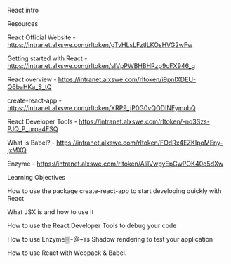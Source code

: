 React intro

Resources

React Official Website - https://intranet.alxswe.com/rltoken/gTvHLsLFztlLKOsHVG2wFw

Getting started with React - https://intranet.alxswe.com/rltoken/sIVpPWBHBHRzp9cFX946_g

React overview - https://intranet.alxswe.com/rltoken/i9pnIXDEU-Q6baHKa_S_tQ

create-react-app - https://intranet.alxswe.com/rltoken/XRP9_jP0G0vQODINFymubQ

React Developer Tools - https://intranet.alxswe.com/rltoken/-no3Szs-PJQ_P_urpa4FSQ

What is Babel? - https://intranet.alxswe.com/rltoken/FOdRx4EZKIpoMEny-jxMXQ

Enzyme - https://intranet.alxswe.com/rltoken/AlilVwpyEpGwPOK40d5dXw


Learning Objectives


How to use the package create-react-app to start developing quickly with React

What JSX is and how to use it

How to use the React Developer Tools to debug your code

How to use Enzyme▒~@~Ys Shadow rendering to test your application

How to use React with Webpack & Babel.
